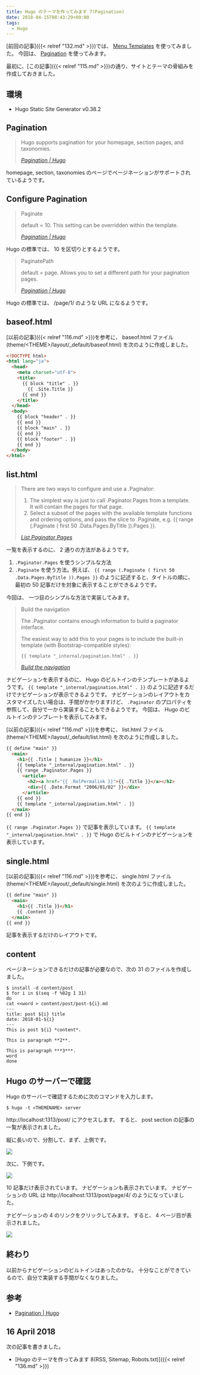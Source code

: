 ```yaml
---
title: Hugo のテーマを作ってみます 7(Pagination)
date: 2018-04-15T08:43:29+09:00
tags:
  - Hugo
---
```


[前回の記事]({{< relref "132.md" >}})では、 [Menu Templates](https://gohugo.io/templates/menu-templates/) を使ってみました。
今回は、 [Pagination](https://gohugo.io/templates/pagination/) を使ってみます。

<!--more-->

最初に、[この記事]({{< relref "115.md" >}})の通り、サイトとテーマの骨組みを作成しておきました。

## 環境

* Hugo Static Site Generator v0.38.2

## Pagination

> Hugo supports pagination for your homepage, section pages, and taxonomies.
>
> <cite>[Pagination | Hugo](https://gohugo.io/templates/pagination/)</cite>

homepage, section, taxonomies のページでページネーションがサポートされているようです。

## Configure Pagination

> Paginate
>
> default = 10. This setting can be overridden within the template.
>
> <cite>[Pagination | Hugo](https://gohugo.io/templates/pagination/#configure-pagination)</cite>

Hugo の標準では、 10 を区切りとするようです。

> PaginatePath
>
> default = page. Allows you to set a different path for your pagination pages.
>
> <cite>[Pagination | Hugo](https://gohugo.io/templates/pagination/#configure-pagination)</cite>

Hugo の標準では、 /page/1/ のような URL になるようです。

## baseof.html

[以前の記事]({{< relref "116.md" >}})を参考に、 baseof.html ファイル (theme/\<THEME\>/layout/_default/baseof.html) を次のように作成しました。

```html
<!DOCTYPE html>
<html lang="ja">
  <head>
    <meta charset="utf-8">
    <title>
      {{ block "title" . }}
        {{ .Site.Title }}
      {{ end }}
    </title>
  </head>
  <body>
    {{ block "header" . }}
    {{ end }}
    {{ block "main" . }}
    {{ end }}
    {{ block "footer" . }}
    {{ end }}
  </body>
</html>
```

## list.html

> There are two ways to configure and use a .Paginator:
>
> 1. The simplest way is just to call .Paginator.Pages from a template. It will contain the pages for that page.
> 1. Select a subset of the pages with the available template functions and ordering options, and pass the slice to .Paginate, e.g. {{ range (.Paginate ( first 50 .Data.Pages.ByTitle )).Pages }}.
>
> <cite>[List Paginator Pages](https://gohugo.io/templates/pagination/#list-paginator-pages)</cite>

一覧を表示するのに、 2 通りの方法があるようです。

1. `.Paginator.Pages` を使うシンプルな方法
1. `.Paginate` を使う方法。例えば、 `{{ range (.Paginate ( first 50 .Data.Pages.ByTitle )).Pages }}` のように記述すると、タイトルの順に、最初の 50 記事だけを対象に表示することができるようです。

今回は、 一つ目のシンプルな方法で実装してみます。

> Build the navigation
>
> The .Paginator contains enough information to build a paginator interface.
>
> The easiest way to add this to your pages is to include the built-in template (with Bootstrap-compatible styles):
>
>     {{ template "_internal/pagination.html" . }}
>
> <cite>[Build the navigation](https://gohugo.io/templates/pagination/#build-the-navigation)</cite>

ナビゲーションを表示するのに、 Hugo のビルトインのテンプレートがあるようです。
`{{ template "_internal/pagination.html" . }}` のように記述するだけでナビゲーションが表示できるようです。
ナビゲーションのレイアウトをカスタマイズしたい場合は、手間がかかりますけど、 `.Paginator` のプロパティを参照して、自分で一から実装することもできるようです。
今回は、 Hugo のビルトインのテンプレートを表示してみます。

[以前の記事]({{< relref "116.md" >}})を参考に、 list.html ファイル (theme/\<THEME\>/layout/_default/list.html) を次のように作成しました。

```html
{{ define "main" }}
  <main>
    <h1>{{ .Title | humanize }}</h1>
    {{ template "_internal/pagination.html" . }}
    {{ range .Paginator.Pages }}
      <article>
        <h2><a href="{{ .RelPermalink }}">{{ .Title }}</a></h2>
        <div>{{ .Date.Format "2006/01/02" }}</div>
      </article>
    {{ end }}
    {{ template "_internal/pagination.html" . }}
  </main>
{{ end }}
```

`{{ range .Paginator.Pages }}` で記事を表示しています。
`{{ template "_internal/pagination.html" . }}` で Hugo のビルトインのナビゲーションを表示しています。

## single.html

[以前の記事]({{< relref "116.md" >}})を参考に、 single.html ファイル (theme/\<THEME\>/layout/_default/single.html) を次のように作成しました。

```html
{{ define "main" }}
  <main>
    <h1>{{ .Title }}</h1>
    {{ .Content }}
  </main>
{{ end }}
```

記事を表示するだけのレイアウトです。

## content

ページネーションできるだけの記事が必要なので、次の 31 のファイルを作成しました。

```
$ install -d content/post
$ for i in $(seq -f %02g 1 31)
do
cat <<word > content/post/post-${i}.md
---
title: post ${i} title
date: 2018-01-${i}
---
This is post ${i} *content*.

This is paragraph **2**.

This is paragraph ***3***.
word
done
```

## Hugo のサーバーで確認

Hugo のサーバーで確認するために次のコマンドを入力します。

```
$ hugo -t <THEMENAME> server
```

http://localhost:1313/post/ にアクセスします。
すると、 post section の記事の一覧が表示されました。

縦に長いので、分割して、まず、上側です。

![](/img/135-01.png)

次に、下側です。

![](/img/135-02.png)

10 記事だけ表示されています。
ナビゲーションも表示されています。
ナビゲーションの URL は http://localhost:1313/post/page/4/ のようになっていました。

ナビゲーションの 4 のリンクをクリックしてみます。
すると、 4 ページ目が表示されました。

![](/img/135-03.png)

## 終わり

以前からナビゲーションのビルトインはあったのかな。
十分なことができているので、自分で実装する手間がなくなりました。

## 参考

* [Pagination | Hugo](https://gohugo.io/templates/pagination/)

## 16 April 2018

次の記事を書きました。

* [Hugo のテーマを作ってみます 8(RSS, Sitemap, Robots.txt)]({{< relref "136.md" >}})
